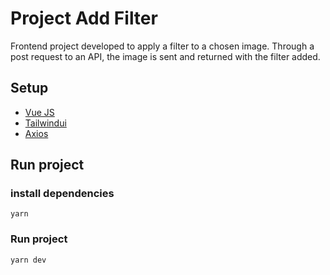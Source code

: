 # Project Add Filter

Frontend project developed to apply a filter to a chosen image. Through a post request to an API, the image is sent and returned with the filter added.

## Setup

- [Vue JS](https://vuejs.org/) 
- [Tailwindui](https://tailwindui.com/)
- [Axios](https://axios-http.com/ptbr/docs/intro)

## Run project

### install dependencies
```<Language>
yarn
```

### Run project
```<Language>
yarn dev
```
